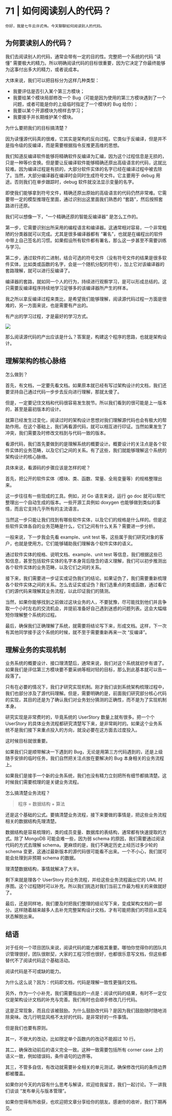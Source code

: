 # 71 | 如何阅读别人的代码？

    你好，我是七牛云许式伟。今天聊聊如何阅读别人的代码。

## 为何要读别人的代码？

我们去阅读别人的代码，通常会带有一定的目的性。完整把一个系统的代码 “读懂” 需要极大的精力。所以明确阅读代码的目标很重要，因为它决定了你最终能够为这事付出多大的精力，或者说成本。

大体来说，我们可以把目标分为这样几种类型：

*   我要评估是否引入某个第三方模块；
*   我要给某个模块局部修改一个 Bug（可能是因为使用的第三方模块遇到了一个问题，或者可能是你的上级临时指定了一个模块的 Bug 给你）；
*   我要以某个开源模块为榜样去学习；
*   我要接手并长期维护某个模块。

为什么要把我们的目标搞清楚？

因为读懂源代码真的很难，它其实是架构的反向过程。它类似于反编译，但是并不是指令级的反编译，而是需要根据指令反推更高维的思想。

我们知道反编译软件能够将精确软件反编译为汇编，因为这个过程信息是无损的，只是一种等价变换。但是要让反编译软件能够精确还原出高级语言的代码，这就比较难。因为编译过程是有损的，大部分软件实体的名字已经在编译过程中被去除了。当然，大部分编译器在编译时会同时生成符号文件。它主要用于 debug 用途。否则我们在单步跟踪时，debug 软件就没法显示变量的名字。

即使我们能够拿到符号文件，精确还原出原始的高级语言的代码仍然非常难。它需要带一定的模型推理在里面，通过识别出这里面我们熟悉的 “套路”，然后按照套路进行还原。

我们可以想像一下，“一个精确还原的智能反编译器” 是怎么工作的。

第一步，它需要识别出所采用的编程语言和编译器。这通常相对容易，一个非常粗陋的分类器就可以完成。尤其是很多编译器都有 “署名”，也就是在编程出的软件中带上自己签名的习惯。如果假设所有软件都有署名，那么这一步甚至不需要训练与学习。

第二步，通过软件的二进制，结合可选的符号文件（没有符号文件的结果是很多软件实体，比如类或函数的名字，会是一个随机分配的符号），加上它对该编译器的套路理解，就可以进行反编译了。

编译器的套路，就如同一个人的行为，持续进行观察学习，是可以形成总结的。这只需要反编译程序持续地学习足够多的该编译器所产生的样本。

我之所以拿反编译过程来类比，是希望我们能够理解，阅读源代码过程一方面是很难的，另一方面来说，也是需要有产出的。

有产出的学习过程，才是最好的学习方式。

![](https://static001.geekbang.org/resource/image/19/66/198b0de04e36ce8caa0d50a0debbb266.png)

那么阅读源代码的产出应该是什么？答案是，构建这个程序的思路，也就是架构设计。

## 理解架构的核心脉络

怎么做到？

首先，有文档，一定要先看文档。如果原本就已经有写过架构设计的文档，我们还要坚持自己通过代码一步步去反向进行理解，那就太傻了。

但是，一定要记住文档和代码很容易发生脱节。所以我们看到的很可能是上一版本的，甚至是最初版本的设计。

就算已经发生过变化，阅读过时的架构设计思想对我们理解源代码也会有极大的帮助作用。在这个基础上，我们再看源代码，就可以相互进行印证。当然如果发生了冲突，我们需要及时修改文档到与代码一致的版本。

看源代码，我们首先要做到的是理解系统的概要设计。概要设计的关注点是各个软件实体的业务范畴，以及它们之间的关系。有了这些，我们就能够理解这个系统的架构设计的核心脉络。

具体来说，看源码的步骤应该是怎样的呢？

首先，把公开的软件实体（模块、类、函数、常量、全局变量等）的规格整理出来。

这一步往往有一些现成的工具。例如，对 Go 语言来说，运行 go doc 就可以帮忙整理出一个自动生成的版本。一些开源工具例如 doxygen 也能够做到类似的事情，而且它支持几乎所有的主流语言。

当然这一步只能让我们找到有哪些软件实体，以及它们的规格是什么样的。但是这些软件实体各自的业务范畴是什么，它们之间有什么关系？需要进一步分析。

一般来说，下一步我会先看 example、unit test 等。这些属于我们研究对象的客户，也就是使用方。它们能够辅助我们理解各个软件实体的语义。

通过软件实体的规格、说明文档、example、unit test 等信息，我们根据这些已知信息，甚至包括软件实体的名字本身背后隐含的语义理解，我们可以初步推测出各个软件实体的业务范畴，以及它们之间的关系。

接下来，我们需要进一步证实或证伪我们的结论。如果证伪了，我们需要重新梳理各个软件实体之间的关系。怎么去证实或证伪？我们选重点的类或函数，通过看它们的源代码来理解其业务流程，以此印证我们的猜测。

当然，如果你能够找到之前做过这块业务的人，不要犹豫，尽可能找到他们并且争取一个小时左右的交流机会，并提前准备好自己遇到迷惑的问题列表。这会大幅缩短你理解整个系统的过程。

最后，确保我们正确理解了系统，就需要将结论写下来，形成文档。这样，下一次有其他同学接手这个系统的时候，就不至于需要重新再来一次 “反编译”。

## 理解业务的实现机制

业务系统的概要设计、接口理清楚后，通常来说，我们对这个系统就初步有谱了。如果我们是评估第三方模块要不要采纳等相对轻的目标，那么到此基本就可以告一段落了。

只有在必要的情况下，我们才研究实现机制。刚才我们谈到系统架构梳理过程中，我们也部分涉及了源代码理解。但是，需要明确的是，前面我们研究部分核心代码的实现，其目的还是为了确认我们对业务划分猜测的正确性，而不是为了实现机制本身。

研究实现是非常费时的，毕竟系统的 UserStory 数量上就有很多。把一个个 UserStory 的具体业务流程都研究清楚写下来，是非常耗时的。如果这个业务系统不是我们接下来重点投入的方向，就没必要在这方面去过度投入。

这时候目标就很重要。

如果我们只是顺带解决一下遇到的 Bug，无论是用第三方代码遇到的，还是上级随手安排的临时任务，我们自然把关注点放在要解决的 Bug 本身相关的业务流程上。

如果我们是接手一个新的业务系统，我们也没有精力立刻把所有细节都搞清楚。这时候我们需要梳理的是关键业务流程。

怎么搞清楚业务流程？

> 程序 = 数据结构 + 算法

还是这个基础的公式。要搞清楚业务流程，接下来要做的事情是，把这些业务流程相关的数据结构先理清楚。

数据结构是容易梳理的，类的成员变量、数据库的表结构，通常都有快速提取的方式。除了 MongoDB 可能会难一些，因为弱 schema 的原因，我们需要通过阅读代码的方式去理解 schema。更麻烦的是，我们不确定历史上经历过多少轮的 schema 变更，这通过最新版本的源代码很可能看不出来。一个不小心，我们就可能会处理到非预期 schema 的数据。

理清楚数据结构，事情就解决了大半。

剩下来就是理各个 UserStory 的业务流程，并给这些业务流程画出它的 UML 时序图。这个过程随时可以补充。所以我们挑选对我们当前工作最为相关的来做就好了。

最后，还是同样地，我们要及时把我们整理的结论写下来，变成架构文档的一部分。这样随着越来越多人去补充完整架构设计文档，才有可能把我们的项目从混沌状态解脱出来。

## 结语

对于任何一个项目团队来说，阅读代码的能力都极其重要。哪怕你觉得你的团队共识管理很好，团队很默契，大家的工程习惯也很好，也都很乐意写文档，但这些都替代不了阅读代码这个基础活动。

阅读代码是不可或缺的能力。

为什么这么说？因为：代码即文档，代码是理解一致性更强的文档。

另外，作为一个小补充，我们需要指出的一点是：阅读代码的结果，有时不一定仅仅是架构设计文档的补充与完善。我们有时也会顺手修改几行代码。

这是正常现象，而且应该被鼓励。为什么鼓励改代码？是因为我们鼓励随时随地消除臭味。改几行明显风格不太好的代码，是非常好的一件事情。

但是我们也要有原则。

其一，不做大的改动，比如限定单个函数内的改动不能超过 10 行。

其二，确保改动前后的语义完全一致。这种一致需要包括所有 corner case 上的语义一致，例如错误码，条件语句的边界等。

其三，不管多自信，有改动就需要补全相关的单元测试，确保修改代码的条件边界都被覆盖。

如果你对今天的内容有什么思考与解读，欢迎给我留言，我们一起讨论。下一讲我们谈谈 “发布单元与版本管理”。

如果你觉得有所收获，也欢迎把文章分享给你的朋友。感谢你的收听，我们下期再见。
    